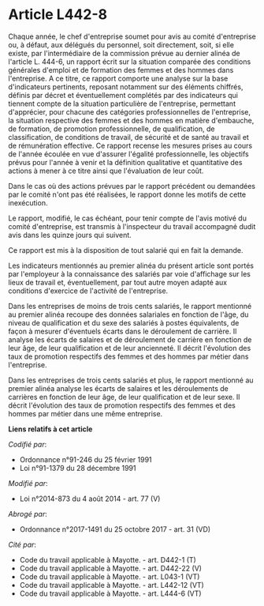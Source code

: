 # Article L442-8

Chaque année, le chef d'entreprise soumet pour avis au comité d'entreprise ou, à défaut, aux délégués du personnel, soit
directement, soit, si elle existe, par l'intermédiaire de la commission prévue au dernier alinéa de l'article L. 444-6, un
rapport écrit sur la situation comparée des conditions générales d'emploi et de formation des femmes et des hommes dans
l'entreprise. A ce titre, ce rapport comporte une analyse sur la base d'indicateurs pertinents, reposant notamment sur des
éléments chiffrés, définis par décret et éventuellement complétés par des indicateurs qui tiennent compte de la situation
particulière de l'entreprise, permettant d'apprécier, pour chacune des catégories professionnelles de l'entreprise, la
situation respective des femmes et des hommes en matière d'embauche, de formation, de promotion professionnelle, de
qualification, de classification, de conditions de travail, de sécurité et de santé au travail et de rémunération effective.
Ce rapport recense les mesures prises au cours de l'année écoulée en vue d'assurer l'égalité professionnelle, les objectifs
prévus pour l'année à venir et la définition qualitative et quantitative des actions à mener à ce titre ainsi que
l'évaluation de leur coût.

Dans le cas où des actions prévues par le rapport précédent ou demandées par le comité n'ont pas été réalisées, le rapport
donne les motifs de cette inexécution.

Le rapport, modifié, le cas échéant, pour tenir compte de l'avis motivé du comité d'entreprise, est transmis à l'inspecteur
du travail accompagné dudit avis dans les quinze jours qui suivent.

Ce rapport est mis à la disposition de tout salarié qui en fait la demande.

Les indicateurs mentionnés au premier alinéa du présent article sont portés par l'employeur à la connaissance des salariés
par voie d'affichage sur les lieux de travail et, éventuellement, par tout autre moyen adapté aux conditions d'exercice de
l'activité de l'entreprise.

Dans les entreprises de moins de trois cents salariés, le rapport mentionné au premier alinéa recoupe des données salariales
en fonction de l'âge, du niveau de qualification et du sexe des salariés à postes équivalents, de façon à mesurer d'éventuels
écarts dans le déroulement de carrière. Il analyse les écarts de salaires et de déroulement de carrière en fonction de leur
âge, de leur qualification et de leur ancienneté. Il décrit l'évolution des taux de promotion respectifs des femmes et des
hommes par métier dans l'entreprise.

Dans les entreprises de trois cents salariés et plus, le rapport mentionné au premier alinéa analyse les écarts de salaires
et les déroulements de carrières en fonction de leur âge, de leur qualification et de leur sexe. Il décrit l'évolution des
taux de promotion respectifs des femmes et des hommes par métier dans une même entreprise.

**Liens relatifs à cet article**

_Codifié par_:

  - Ordonnance n°91-246 du 25 février 1991
  - Loi n°91-1379 du 28 décembre 1991

_Modifié par_:

  - Loi n°2014-873 du 4 août 2014 - art. 77 (V)

_Abrogé par_:

  - Ordonnance n°2017-1491 du 25 octobre 2017 - art. 31 (VD)

_Cité par_:

  - Code du travail applicable à Mayotte. - art. D442-1 (T)
  - Code du travail applicable à Mayotte. - art. D442-22 (V)
  - Code du travail applicable à Mayotte. - art. L043-1 (VT)
  - Code du travail applicable à Mayotte. - art. L442-12 (VT)
  - Code du travail applicable à Mayotte. - art. L444-6 (VT)
